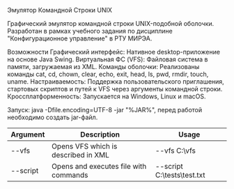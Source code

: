 Эмулятор Командной Строки UNIX

Графический эмулятор командной строки UNIX-подобной оболочки. Разработан в рамках учебного задания по дисциплине "Конфигурационное управление" в РТУ МИРЭА.

Возможности
Графический интерфейс: Нативное desktop-приложение на основе Java Swing.
Виртуальная ФС (VFS): Файловая система в памяти, загружаемая из XML.
Команды оболочки: Реализованы команды cat, cd, chown, clear, echo, exit, head, ls, pwd, rmdir, touch, uname.
Настраиваемость: Поддержка пользовательского приглашения, стартовых скриптов и путей к VFS через аргументы командной строки.
Кроссплатформенность: Запускается на Windows, Linux и macOS.

Запуск: java -Dfile.encoding=UTF-8 -jar "%JAR%", перед работой необходимо создать jar-файл.

| Argument | Description                           | Usage                       |
|----------|---------------------------------------|-----------------------------|
| --vfs    | Opens VFS which is described in XML   | --vfs C:\vfs                | 
| --script | Opens and executes file with commands | --script C:\tests\test.txt  |


